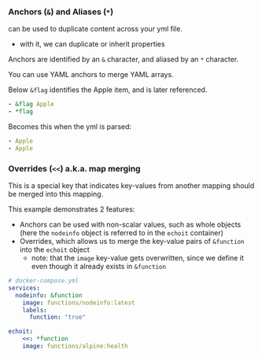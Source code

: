 
### Anchors (`&`) and Aliases (`*`)
can be used to duplicate content across your yml file.
- with it, we can duplicate or inherit properties

Anchors are identified by an `&` character, and aliased by an `*` character.

You can use YAML anchors to merge YAML arrays.

Below `&flag` identifies the Apple item, and is later referenced.
```yml
- &flag Apple
- *flag
```

Becomes this when the yml is parsed:
```yml
- Apple
- Apple
```

### Overrides (`<<`) a.k.a. map merging
This is a special key that indicates key-values from another mapping should be merged into this mapping.

This example demonstrates 2 features:
- Anchors can be used with non-scalar values, such as whole objects (here the `nodeinfo` object is referred to in the `echoit` container)
- Overrides, which allows us to merge the key-value pairs of `&function` into the `echoit` object
    - note: that the `image` key-value gets overwritten, since we define it even though it already exists in `&function`
```yml
# docker-compose.yml
services:
  nodeinfo: &function
    image: functions/nodeinfo:latest
    labels:
      function: "true"

echoit:
    <<: *function
    image: functions/alpine:health
```
